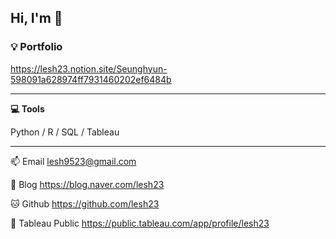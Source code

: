 ## Hi, I'm  👋

### **💡 Portfolio**

https://lesh23.notion.site/Seunghyun-598091a628974ff7931460202ef6484b

***

**💻 Tools**

Python / R / SQL / Tableau

***

📫 Email lesh9523@gmail.com

📖 Blog https://blog.naver.com/lesh23

🐱 Github https://github.com/lesh23

🎨 Tableau Public https://public.tableau.com/app/profile/lesh23

